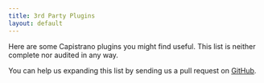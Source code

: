 ```yaml
---
title: 3rd Party Plugins
layout: default
---
```


Here are some Capistrano plugins you might find useful.
This list is neither complete nor audited in any way.

You can help us expanding this list by sending us a pull request on
<a href="https://github.com/capistrano/capistrano/pulls">GitHub</a>.

<div class="github-widget" data-repo="capistrano-plugins/capistrano-postgresql"></div>

<div class="github-widget" data-repo="capistrano-plugins/capistrano-unicorn-nginx"></div>

<div class="github-widget" data-repo="capistrano-plugins/capistrano-rbenv-install"></div>

<div class="github-widget" data-repo="capistrano-plugins/capistrano-safe-deploy-to"></div>

<div class="github-widget" data-repo="capistrano-plugins/capistrano-ssh-doctor"></div>

<div class="github-widget" data-repo="scottsuch/capistrano-graphite"></div>

<div class="github-widget" data-repo="dei79/capistrano-rails-collection"></div>

<div class="github-widget" data-repo="qhwa/capistrano-hostmenu"></div>

<div class="github-widget" data-repo="mattbrictson/airbrussh"></div>

<div class="github-widget" data-repo="capistrano-plugins/capistrano-faster-assets"></div>

<div class="github-widget" data-repo="ydkn/capistrano-rails-console"></div>

<div class="github-widget" data-repo="seuros/capistrano-sidekiq"></div>

<div class="github-widget" data-repo="sgruhier/capistrano-db-tasks"></div>

<div class="github-widget" data-repo="mydrive/capistrano-deploytags"></div>

<div class="github-widget" data-repo="a2ikm/capistrano-pending"></div>

<div class="github-widget" data-repo="seuros/capistrano-puma"></div>

<div class="github-widget" data-repo="sambauers/capistrano-committed"></div>

<div class="github-widget" data-repo="aidistan/capistrano-pm2"></div>

<div class="github-widget" data-repo="mgrachev/capistrano-hanami"></div>

<div class="github-widget" data-repo="dkdeploy/dkdeploy-core"></div>

<div class="github-widget" data-repo="dkdeploy/dkdeploy-php"></div>

<div class="github-widget" data-repo="dkdeploy/dkdeploy-typo3-cms"></div>

<div class="github-widget" data-repo="aeroastro/capistrano-lazy_cleanup"></div>

<div class="github-widget" data-repo="danieltoader/capistrano-teams"></div>
